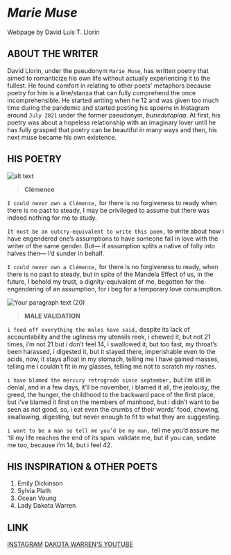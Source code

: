 # ***Marie Muse***
Webpage by David Luis T. Llorin

## ABOUT THE WRITER
David Llorin, under the pseudonym `Marie Muse`, has written poetry that aimed to romanticize his own life without actually experiencing it to the fullest. He found comfort in relating to other poets' metaphors because poetry for him is a line/stanza that can fully comprehend the once incomprehensible. He started writing when he 12 and was given too much time during the pandemic and started posting his spoems in Instagram around `July 2021` under the former pseudonym, _buriedutopiaa_. At first, his poetry was about a hopeless relationship with an imaginary lover until he has fully grasped that poetry can be beautiful in many ways and then, his next muse became his own existence.

## HIS POETRY

![alt text](https://user-images.githubusercontent.com/118234108/202835106-7ef1ab0d-8e85-43ee-96bd-124337b4aced.png) 

> **Clémence**

`I could never own a Clémence,`
for there is no forgiveness to ready
when there is no past to steady,
I may be privileged to assume but
there was indeed nothing for me to study.

`It must be an outcry-equivalent to write this poem,`
to write about how i have engendered
one’s assumptions to have someone fall in love
with the writer of the same gender.
But— if assumption splits a native of folly
into halves then— I’d sunder in behalf.

`I could never own a Clémence,`
for there is no forgiveness to ready,
when there is no past to steady,
but in spite of the Mandela Effect of us,
in the future, I behold my trust,
a dignity-equivalent of me,
begotten for the engendering of an assumption,
for i beg for a temporary love consumption.

![Your paragraph text (20)](https://user-images.githubusercontent.com/118234108/202835363-1519bc57-c5ff-4da7-9247-40c5fe074817.png)


> **MALE VALIDATION**

`i feed off everything the males have said,`
despite its lack of accountability and the ugliness
my utensils reek,
i chewed it, but not 21 times, i’m not 21 but i don’t feel 14,
i swallowed it, but too fast, my throat’s been harassed,
i digested it, but it stayed there, imperishable even to the acids,
now, it stays afloat in my stomach, telling me i have gained masses,
telling me i couldn’t fit in my glasses, telling me not to
scratch my rashes.

`i have blamed the mercury retrograde since september,`
but i’m still in denial, and in a few days, it’ll be november,
i blamed it all, the jealousy, the greed, the hunger, the childhood
to the backward pace of the first place,
but i’ve blamed it first on the members of manhood,
but i didn’t want to be seen as not good,
so, i eat even the crumbs of their words’ food,
chewing, swallowing, digesting,
but never enough to fit to what they are suggesting.

`i want to be a man so tell me you’d be my man,`
tell me you’d assure me ‘til my life reaches the end of its span.
validate me, but if you can, sedate me too,
because i’m 14, but i feel 42.

## HIS INSPIRATION & OTHER POETS

1. Emily Dickinson
2. Sylvia Plath
3. Ocean Voung
4. Lady Dakota Warren

## LINK
[INSTAGRAM](https://www.instagram.com/mariemuse_)
[DAKOTA WARREN'S YOUTUBE](https://www.youtube.com/@dakotawarren)
